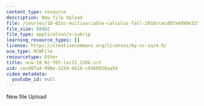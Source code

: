 ```yaml
---
content_type: resource
description: New file Upload
file: /courses/18-02sc-multivariable-calculus-fall-2010/cecd07a4990e3258db10c9360938aa54_ocw-18_02-f07-lec32_220k.srt
file_size: 50462
file_type: application/x-subrip
learning_resource_types: []
license: https://creativecommons.org/licenses/by-nc-sa/4.0/
ocw_type: OCWFile
resourcetype: Other
title: ocw-18_02-f07-lec32_220k.srt
uid: cecd07a4-990e-3258-db10-c9360938aa54
video_metadata:
  youtube_id: null
---
```

New file Upload